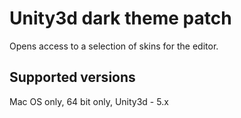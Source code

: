 #  Unity3d dark theme patch

Opens access to a selection of skins for the editor.

## Supported versions

Mac OS only, 64 bit only, Unity3d - 5.x
